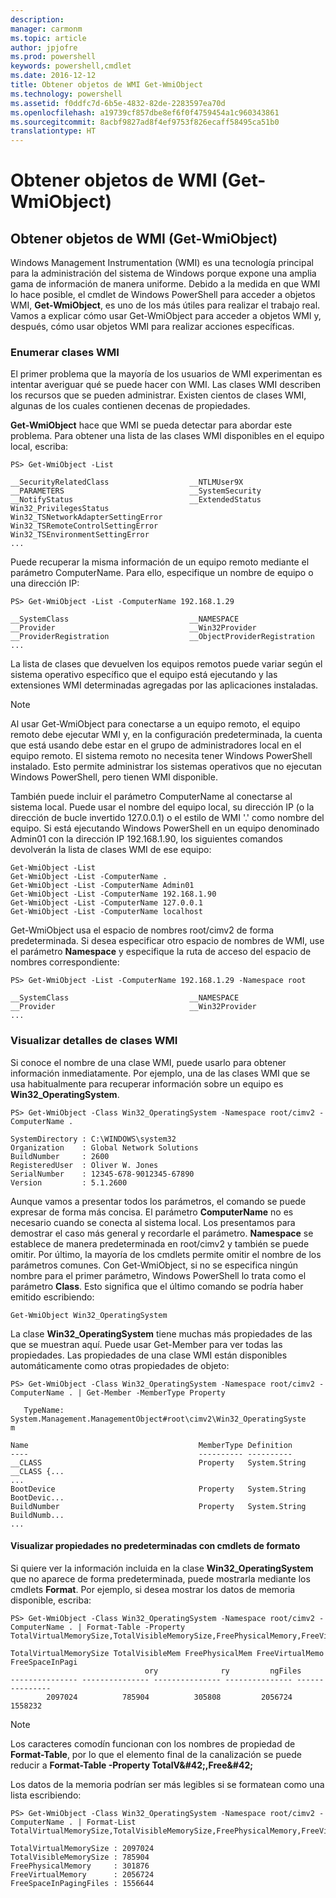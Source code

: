 ```yaml
---
description: 
manager: carmonm
ms.topic: article
author: jpjofre
ms.prod: powershell
keywords: powershell,cmdlet
ms.date: 2016-12-12
title: Obtener objetos de WMI Get-WmiObject
ms.technology: powershell
ms.assetid: f0ddfc7d-6b5e-4832-82de-2283597ea70d
ms.openlocfilehash: a19739cf857dbe8ef6f0f4759454a1c960343861
ms.sourcegitcommit: 8acbf9827ad8f4ef9753f826ecaff58495ca51b0
translationtype: HT
---
```

# <a name="getting-wmi-objects-get-wmiobject"></a>Obtener objetos de WMI (Get-WmiObject)

## <a name="getting-wmi-objects-get-wmiobject"></a>Obtener objetos de WMI (Get-WmiObject)
Windows Management Instrumentation (WMI) es una tecnología principal para la administración del sistema de Windows porque expone una amplia gama de información de manera uniforme. Debido a la medida en que WMI lo hace posible, el cmdlet de Windows PowerShell para acceder a objetos WMI, **Get-WmiObject**, es uno de los más útiles para realizar el trabajo real. Vamos a explicar cómo usar Get-WmiObject para acceder a objetos WMI y, después, cómo usar objetos WMI para realizar acciones específicas.

### <a name="listing-wmi-classes"></a>Enumerar clases WMI
El primer problema que la mayoría de los usuarios de WMI experimentan es intentar averiguar qué se puede hacer con WMI. Las clases WMI describen los recursos que se pueden administrar. Existen cientos de clases WMI, algunas de los cuales contienen decenas de propiedades.

**Get-WmiObject** hace que WMI se pueda detectar para abordar este problema. Para obtener una lista de las clases WMI disponibles en el equipo local, escriba:

```
PS> Get-WmiObject -List

__SecurityRelatedClass                  __NTLMUser9X
__PARAMETERS                            __SystemSecurity
__NotifyStatus                          __ExtendedStatus
Win32_PrivilegesStatus                  Win32_TSNetworkAdapterSettingError
Win32_TSRemoteControlSettingError       Win32_TSEnvironmentSettingError
...
```

Puede recuperar la misma información de un equipo remoto mediante el parámetro ComputerName. Para ello, especifique un nombre de equipo o una dirección IP:

```
PS> Get-WmiObject -List -ComputerName 192.168.1.29

__SystemClass                           __NAMESPACE
__Provider                              __Win32Provider
__ProviderRegistration                  __ObjectProviderRegistration
...
```

La lista de clases que devuelven los equipos remotos puede variar según el sistema operativo específico que el equipo está ejecutando y las extensiones WMI determinadas agregadas por las aplicaciones instaladas.

> [!NOTE]
> Al usar Get-WmiObject para conectarse a un equipo remoto, el equipo remoto debe ejecutar WMI y, en la configuración predeterminada, la cuenta que está usando debe estar en el grupo de administradores local en el equipo remoto. El sistema remoto no necesita tener Windows PowerShell instalado. Esto permite administrar los sistemas operativos que no ejecutan Windows PowerShell, pero tienen WMI disponible.

También puede incluir el parámetro ComputerName al conectarse al sistema local. Puede usar el nombre del equipo local, su dirección IP (o la dirección de bucle invertido 127.0.0.1) o el estilo de WMI '.' como nombre del equipo. Si está ejecutando Windows PowerShell en un equipo denominado Admin01 con la dirección IP 192.168.1.90, los siguientes comandos devolverán la lista de clases WMI de ese equipo:

```
Get-WmiObject -List
Get-WmiObject -List -ComputerName .
Get-WmiObject -List -ComputerName Admin01
Get-WmiObject -List -ComputerName 192.168.1.90
Get-WmiObject -List -ComputerName 127.0.0.1
Get-WmiObject -List -ComputerName localhost
```

Get-WmiObject usa el espacio de nombres root/cimv2 de forma predeterminada. Si desea especificar otro espacio de nombres de WMI, use el parámetro **Namespace** y especifique la ruta de acceso del espacio de nombres correspondiente:

```
PS> Get-WmiObject -List -ComputerName 192.168.1.29 -Namespace root

__SystemClass                           __NAMESPACE
__Provider                              __Win32Provider
...
```

### <a name="displaying-wmi-class-details"></a>Visualizar detalles de clases WMI
Si conoce el nombre de una clase WMI, puede usarlo para obtener información inmediatamente. Por ejemplo, una de las clases WMI que se usa habitualmente para recuperar información sobre un equipo es **Win32_OperatingSystem**.

```
PS> Get-WmiObject -Class Win32_OperatingSystem -Namespace root/cimv2 -ComputerName .

SystemDirectory : C:\WINDOWS\system32
Organization    : Global Network Solutions
BuildNumber     : 2600
RegisteredUser  : Oliver W. Jones
SerialNumber    : 12345-678-9012345-67890
Version         : 5.1.2600
```

Aunque vamos a presentar todos los parámetros, el comando se puede expresar de forma más concisa. El parámetro **ComputerName** no es necesario cuando se conecta al sistema local. Los presentamos para demostrar el caso más general y recordarle el parámetro. **Namespace** se establece de manera predeterminada en root/cimv2 y también se puede omitir. Por último, la mayoría de los cmdlets permite omitir el nombre de los parámetros comunes. Con Get-WmiObject, si no se especifica ningún nombre para el primer parámetro, Windows PowerShell lo trata como el parámetro **Class**. Esto significa que el último comando se podría haber emitido escribiendo:

```
Get-WmiObject Win32_OperatingSystem
```

La clase **Win32_OperatingSystem** tiene muchas más propiedades de las que se muestran aquí. Puede usar Get-Member para ver todas las propiedades. Las propiedades de una clase WMI están disponibles automáticamente como otras propiedades de objeto:

```
PS> Get-WmiObject -Class Win32_OperatingSystem -Namespace root/cimv2 -ComputerName . | Get-Member -MemberType Property

   TypeName: System.Management.ManagementObject#root\cimv2\Win32_OperatingSyste
m

Name                                      MemberType Definition
----                                      ---------- ----------
__CLASS                                   Property   System.String __CLASS {...
...
BootDevice                                Property   System.String BootDevic...
BuildNumber                               Property   System.String BuildNumb...
...
```

#### <a name="displaying-non-default-properties-with-format-cmdlets"></a>Visualizar propiedades no predeterminadas con cmdlets de formato
Si quiere ver la información incluida en la clase **Win32_OperatingSystem** que no aparece de forma predeterminada, puede mostrarla mediante los cmdlets **Format**. Por ejemplo, si desea mostrar los datos de memoria disponible, escriba:

```
PS> Get-WmiObject -Class Win32_OperatingSystem -Namespace root/cimv2 -ComputerName . | Format-Table -Property TotalVirtualMemorySize,TotalVisibleMemorySize,FreePhysicalMemory,FreeVirtualMemory,FreeSpaceInPagingFiles

TotalVirtualMemorySize TotalVisibleMem FreePhysicalMem FreeVirtualMemo FreeSpaceInPagi
                              ory              ry         ngFiles
--------------- --------------- --------------- --------------- ---------------
        2097024          785904          305808         2056724         1558232
```

> [!NOTE]
> Los caracteres comodín funcionan con los nombres de propiedad de **Format-Table**, por lo que el elemento final de la canalización se puede reducir a **Format-Table -Property TotalV\&#42;,Free\&#42;**

Los datos de la memoria podrían ser más legibles si se formatean como una lista escribiendo:

```
PS> Get-WmiObject -Class Win32_OperatingSystem -Namespace root/cimv2 -ComputerName . | Format-List TotalVirtualMemorySize,TotalVisibleMemorySize,FreePhysicalMemory,FreeVirtualMemory,FreeSpaceInPagingFiles

TotalVirtualMemorySize : 2097024
TotalVisibleMemorySize : 785904
FreePhysicalMemory     : 301876
FreeVirtualMemory      : 2056724
FreeSpaceInPagingFiles : 1556644
```

